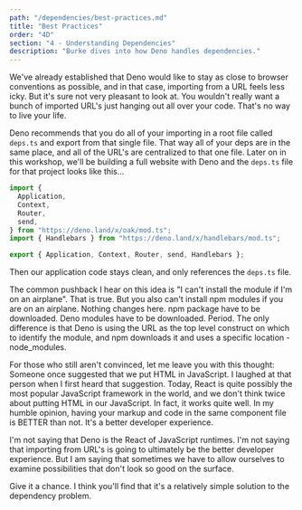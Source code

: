 ```yaml
---
path: "/dependencies/best-practices.md"
title: "Best Practices"
order: "4D"
section: "4 - Understanding Dependencies"
description: "Burke dives into how Deno handles dependencies."
---
```


We've already established that Deno would like to stay as close to browser conventions as possible, and in that case, importing from a URL feels less icky. But it's sure not very pleasant to look at. You wouldn't really want a bunch of imported URL's just hanging out all over your code. That's no way to live your life.

Deno recommends that you do all of your importing in a root file called `deps.ts` and export from that single file. That way all of your deps are in the same place, and all of the URL's are centralized to that one file. Later on in this workshop, we'll be building a full website with Deno and the `deps.ts` file for that project looks like this...

```typescript
import {
  Application,
  Context,
  Router,
  send,
} from "https://deno.land/x/oak/mod.ts";
import { Handlebars } from "https://deno.land/x/handlebars/mod.ts";

export { Application, Context, Router, send, Handlebars };
```

Then our application code stays clean, and only references the `deps.ts` file.

The common pushback I hear on this idea is "I can't install the module if I'm on an airplane". That is true. But you also can't install npm modules if you are on an airplane. Nothing changes here. npm package have to be downloaded. Deno modules have to be downloaded. Period. The only difference is that Deno is using the URL as the top level construct on which to identify the module, and npm downloads it and uses a specific location - node_modules.

For those who still aren't convinced, let me leave you with this thought: Someone once suggested that we put HTML in JavaScript. I laughed at that person when I first heard that suggestion. Today, React is quite possibly the most popular JavaScript framework in the world, and we don't think twice about putting HTML in our JavaScript. In fact, it works quite well. In my humble opinion, having your markup and code in the same component file is BETTER than not. It's a better developer experience.

I'm not saying that Deno is the React of JavaScript runtimes. I'm not saying that importing from URL's is going to ultimately be the better developer experience. But I am saying that sometimes we have to allow ourselves to examine possibilities that don't look so good on the surface.

Give it a chance. I think you'll find that it's a relatively simple solution to the dependency problem.
